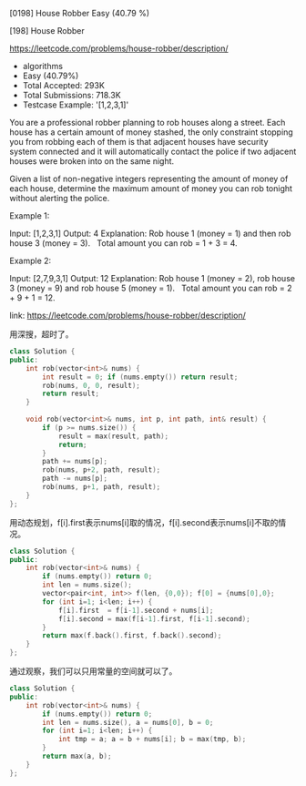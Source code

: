 [0198] House Robber                                                 Easy   (40.79 %)

<!--front-->	
[198] House Robber  

https://leetcode.com/problems/house-robber/description/

* algorithms
* Easy (40.79%)
* Total Accepted:    293K
* Total Submissions: 718.3K
* Testcase Example:  '[1,2,3,1]'

You are a professional robber planning to rob houses along a street. Each house has a certain amount of money stashed, the only constraint stopping you from robbing each of them is that adjacent houses have security system connected and it will automatically contact the police if two adjacent houses were broken into on the same night.

Given a list of non-negative integers representing the amount of money of each house, determine the maximum amount of money you can rob tonight without alerting the police.

Example 1:


Input: [1,2,3,1]
Output: 4
Explanation: Rob house 1 (money = 1) and then rob house 3 (money = 3).
             Total amount you can rob = 1 + 3 = 4.

Example 2:


Input: [2,7,9,3,1]
Output: 12
Explanation: Rob house 1 (money = 2), rob house 3 (money = 9) and rob house 5 (money = 1).
             Total amount you can rob = 2 + 9 + 1 = 12.







<!--back-->

link: https://leetcode.com/problems/house-robber/description/

用深搜，超时了。

```cpp
class Solution {
public:
    int rob(vector<int>& nums) {
        int result = 0; if (nums.empty()) return result;
        rob(nums, 0, 0, result);
        return result;
    }
    
    void rob(vector<int>& nums, int p, int path, int& result) {
        if (p >= nums.size()) {
            result = max(result, path);
            return;
        }
        path += nums[p];
        rob(nums, p+2, path, result);
        path -= nums[p];
        rob(nums, p+1, path, result);
    }
};
```

用动态规划，f[i].first表示nums[i]取的情况，f[i].second表示nums[i]不取的情况。

```cpp
class Solution {
public:
    int rob(vector<int>& nums) {
        if (nums.empty()) return 0;
        int len = nums.size();
        vector<pair<int, int>> f(len, {0,0}); f[0] = {nums[0],0};
        for (int i=1; i<len; i++) {
            f[i].first  = f[i-1].second + nums[i];
            f[i].second = max(f[i-1].first, f[i-1].second);
        }
        return max(f.back().first, f.back().second);
    }
};
```

通过观察，我们可以只用常量的空间就可以了。

```cpp
class Solution {
public:
    int rob(vector<int>& nums) {
        if (nums.empty()) return 0;
        int len = nums.size(), a = nums[0], b = 0;
        for (int i=1; i<len; i++) {
            int tmp = a; a = b + nums[i]; b = max(tmp, b);
        }
        return max(a, b);
    }
};
```


